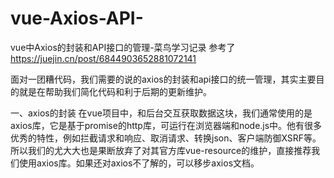 # vue-Axios-API-
vue中Axios的封装和API接口的管理-菜鸟学习记录
参考了 https://juejin.cn/post/6844903652881072141

面对一团糟代码，我们需要的说的axios的封装和api接口的统一管理，其实主要目的就是在帮助我们简化代码和利于后期的更新维护。

一、axios的封装
在vue项目中，和后台交互获取数据这块，我们通常使用的是axios库，它是基于promise的http库，可运行在浏览器端和node.js中。他有很多优秀的特性，例如拦截请求和响应、取消请求、转换json、客户端防御XSRF等。所以我们的尤大大也是果断放弃了对其官方库vue-resource的维护，直接推荐我们使用axios库。如果还对axios不了解的，可以移步axios文档。
